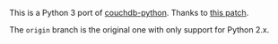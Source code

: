 This is a Python 3 port of [couchdb-python](http://code.google.com/p/couchdb-python/). Thanks to [this patch](http://code.google.com/p/couchdb-python/issues/detail?id=150).

The `origin` branch is the original one with only support for Python 2.x.
